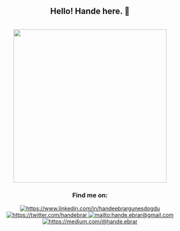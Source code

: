 <div align="center">

## Hello! Hande here. 👋

<br/>
<img src="https://raw.githubusercontent.com/handeebrar/handeebrar/master/img/study.gif" width="400px" />
<br/>

### Find me on:

<a href="https://www.linkedin.com/in/handeebrargunesdogdu" target="_blank">
    <img src="https://img.shields.io/badge/%20-linkedin-0072b1" alt="https://www.linkedin.com/in/handeebrargunesdogdu">
</a>
<a href="https://twitter.com/handebrar" target="_blank">
    <img src="https://img.shields.io/badge/%20-twitter-%231DA1F2" alt="https://twitter.com/handebrar">
</a>
<a href="mailto:hande.ebrar@gmail.com" target="_blank">
    <img src="https://img.shields.io/badge/%20-gmail-B23121" alt="mailto:hande.ebrar@gmail.com">
</a>
<a href="https://medium.com/@hande.ebrar" target="_blank">
    <img src="https://img.shields.io/badge/%20-medium-black" alt="https://medium.com/@hande.ebrar">
</a>